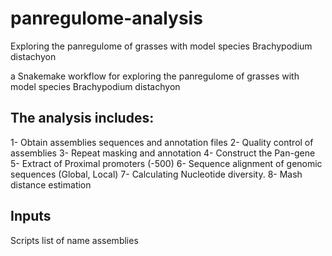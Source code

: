 # panregulome-analysis
Exploring the panregulome of grasses with model species Brachypodium distachyon

a Snakemake workflow for exploring the panregulome of grasses with model species Brachypodium distachyon

## The analysis includes:

1- Obtain assemblies sequences and annotation files
2- Quality control of assemblies
3- Repeat masking and annotation
4- Construct the Pan-gene 
5- Extract of Proximal promoters (-500)
6- Sequence alignment of genomic sequences (Global, Local)
7- Calculating Nucleotide diversity.
8- Mash distance estimation

## Inputs
Scripts
list of name assemblies 
